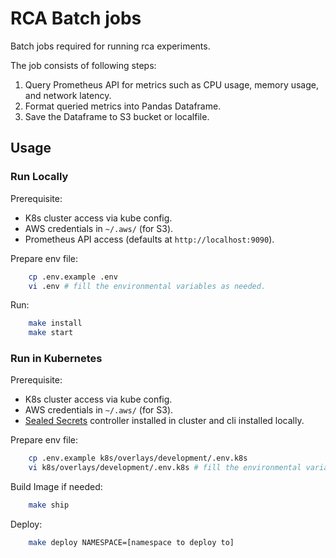 # RCA Batch jobs
Batch jobs required for running rca experiments.

The job consists of following steps:
1. Query Prometheus API for metrics such as CPU usage, memory usage, and network latency.
2. Format queried metrics into Pandas Dataframe.
3. Save the Dataframe to S3 bucket or localfile.

## Usage
### Run Locally
Prerequisite:
- K8s cluster access via kube config.
- AWS credentials in `~/.aws/` (for S3).
- Prometheus API access (defaults at `http://localhost:9090`).

Prepare env file:
```sh
    cp .env.example .env
    vi .env # fill the environmental variables as needed.
```

Run:
```sh
    make install
    make start
```

### Run in Kubernetes
Prerequisite:
- K8s cluster access via kube config.
- AWS credentials in `~/.aws/` (for S3).
- [Sealed Secrets](https://github.com/bitnami-labs/sealed-secrets) controller installed in cluster and cli installed locally.

Prepare env file:
```sh
    cp .env.example k8s/overlays/development/.env.k8s
    vi k8s/overlays/development/.env.k8s # fill the environmental variables as needed.
```

Build Image if needed:
```sh
    make ship
```

Deploy:
```sh
    make deploy NAMESPACE=[namespace to deploy to]
```
